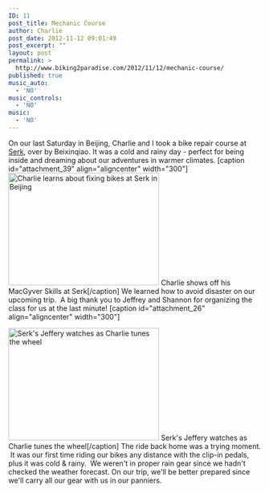 ```yaml
---
ID: 11
post_title: Mechanic Course
author: Charlie
post_date: 2012-11-12 09:01:49
post_excerpt: ""
layout: post
permalink: >
  http://www.biking2paradise.com/2012/11/12/mechanic-course/
published: true
music_auto:
  - 'NO'
music_controls:
  - 'NO'
music:
  - 'NO'
---
```

On our last Saturday in Beijing, Charlie and I took a bike repair course at <a title="Serk Bike Shop & Cafe in Beijing" href="http://www.serk.cc/" target="_blank">Serk</a>, over by Beixinqiao. It was a cold and rainy day - perfect for being inside and dreaming about our adventures in warmer climates. [caption id="attachment_39" align="aligncenter" width="300"][<img class="size-medium wp-image-39" title="Bike Mechanic Charlie" src="http://localhost/biking2paradise.com/wp-content/uploads/2012/11/IMG_06421-300x224.jpg" alt="Charlie learns about fixing bikes at Serk in Beijing" width="300" height="224" />][1] Charlie shows off his MacGyver Skills at Serk[/caption] <!--more--> We learned how to avoid disaster on our upcoming trip.  A big thank you to Jeffrey and Shannon for organizing the class for us at the last minute! [caption id="attachment_26" align="aligncenter" width="300"]

<a href="http://localhost/biking2paradise.com/2012/11/12/mechanic-course/img_0638/" rel="attachment wp-att-26"><img class="size-medium wp-image-26" title="More Bike Repair at Serk" src="http://localhost/biking2paradise.com/wp-content/uploads/2012/11/IMG_0638-300x224.jpg" alt="Serk's Jeffery watches as Charlie tunes the wheel" width="300" height="224" /></a> Serk's Jeffery watches as Charlie tunes the wheel[/caption] The ride back home was a trying moment.  It was our first time riding our bikes any distance with the clip-in pedals, plus it was cold & rainy.  We weren't in proper rain gear since we hadn't checked the weather forecast. On our trip, we'll be better prepared since we'll carry all our gear with us in our panniers.  

 [1]: http://localhost/biking2paradise.com/?attachment_id=39